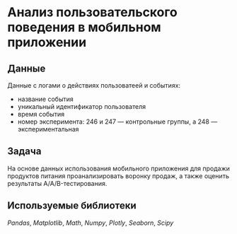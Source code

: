 # Анализ пользовательского поведения в мобильном приложении

## Данные

Данные с логами о действиях пользоватеей и событиях:
* название события
* уникальный идентификатор пользователя
* время события
* номер эксперимента: 246 и 247 — контрольные группы, а 248 — экспериментальная

## Задача

На основе данных использования мобильного приложения для продажи продуктов питания проанализировать воронку продаж, а также оценить результаты A/A/B-тестирования.


## Используемые библиотеки

_Pandas_, _Matplotlib_, _Math_, _Numpy_, _Plotly_, _Seaborn_, _Scipy_


